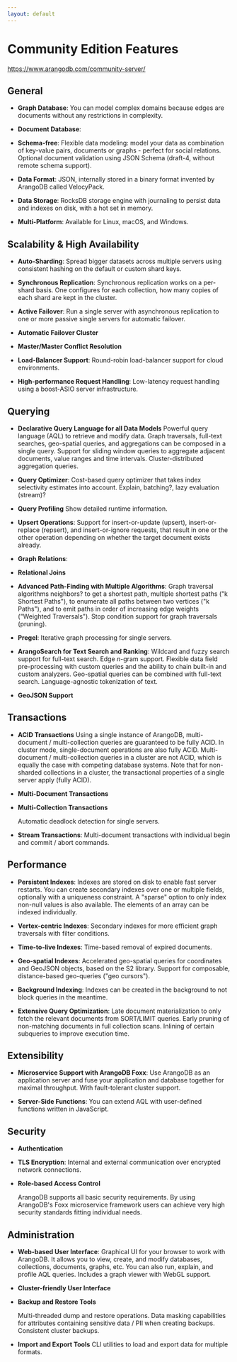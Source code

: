 ```yaml
---
layout: default
---
```

# Community Edition Features

<https://www.arangodb.com/community-server/>

## General

- **Graph Database**:
  You can model complex domains because edges are documents without any
  restrictions in complexity.

- **Document Database**:

- **Schema-free**:
  Flexible data modeling: model your data as combination of key-value pairs,
  documents or graphs - perfect for social relations. Optional document
  validation using JSON Schema (draft-4, without remote schema support).

- **Data Format**:
  JSON, internally stored in a binary format invented by ArangoDB called
  VelocyPack.

- **Data Storage**:
  RocksDB storage engine with journaling to persist data and indexes on disk,
  with a hot set in memory.

- **Multi-Platform**:
  Available for Linux, macOS, and Windows. <!-- TODO: Limitations? -->

## Scalability & High Availability

- **Auto-Sharding**:
  Spread bigger datasets across multiple servers using consistent hashing on
  the default or custom shard keys.

- **Synchronous Replication**:
  Synchronous replication works on a per-shard basis. One configures for each
  collection, how many copies of each shard are kept in the cluster.

- **Active Failover**:
  Run a single server with asynchronous replication to one or more passive
  single servers for automatic failover.

- **Automatic Failover Cluster**

- **Master/Master Conflict Resolution**

- **Load-Balancer Support**:
  Round-robin load-balancer support for cloud environments.

- **High-performance Request Handling**:
  Low-latency request handling using a boost-ASIO server infrastructure.

## Querying

- **Declarative Query Language for all Data Models**
  Powerful query language (AQL) to retrieve and modify data.
  Graph traversals, full-text searches, geo-spatial queries, and aggregations
  can be composed in a single query.
  Support for sliding window queries to aggregate adjacent documents, value
  ranges and time intervals.
  Cluster-distributed aggregation queries.

- **Query Optimizer**:
  Cost-based query optimizer that takes index selectivity estimates into account.
  Explain, batching?, lazy evaluation (stream)?

- **Query Profiling**
  Show detailed runtime information.

- **Upsert Operations**:
  Support for insert-or-update (upsert), insert-or-replace (repsert), and
  insert-or-ignore requests, that result in one or the other operation depending
  on whether the target document exists already.

- **Graph Relations**:
  <!-- graph traversal? -->

- **Relational Joins**

- **Advanced Path-Finding with Multiple Algorithms**:
  Graph traversal algorithms 
  neighbors?
  to get a shortest path, multiple shortest paths ("k Shortest Paths"),
  to enumerate all paths between two vertices ("k Paths"), and to emit paths
  in order of increasing edge weights ("Weighted Traversals").
  Stop condition support for graph traversals (pruning).

- **Pregel**:
  Iterative graph processing for single servers.

- **ArangoSearch for Text Search and Ranking**:
  Wildcard and fuzzy search support for full-text search.
  Edge _n_-gram support.
  Flexible data field pre-processing with custom queries and the ability to
  chain built-in and custom analyzers.
  Geo-spatial queries can be combined with full-text search.
  Language-agnostic tokenization of text.

- **GeoJSON Support**

## Transactions

- **ACID Transactions**
  Using a single instance of ArangoDB, multi-document / multi-collection
  queries are guaranteed to be fully ACID. In cluster mode, single-document
  operations are also fully ACID. Multi-document / multi-collection queries in
  a cluster are not ACID, which is equally the case with competing database
  systems. Note that for non-sharded collections in a cluster, the
  transactional properties of a single server apply (fully ACID).

- **Multi-Document Transactions**

- **Multi-Collection Transactions**

  Automatic deadlock detection for single servers.

- **Stream Transactions**:
  Multi-document transactions with individual begin and commit / abort commands.

## Performance

- **Persistent Indexes**:
  Indexes are stored on disk to enable fast server restarts. You can create
  secondary indexes over one or multiple fields, optionally with a uniqueness
  constraint. A "sparse" option to only index non-null values is also available.
  The elements of an array can be indexed individually.

- **Vertex-centric Indexes**:
  Secondary indexes for more efficient graph traversals with filter conditions.

- **Time-to-live Indexes**:
  Time-based removal of expired documents.

- **Geo-spatial Indexes**:
  Accelerated geo-spatial queries for coordinates and GeoJSON objects, based on
  the S2 library. <!-- TODO: list supported queries? Centroid-limitations? -->
  Support for composable, distance-based geo-queries ("geo cursors").

- **Background Indexing**:
  Indexes can be created in the background to not block queries in the meantime.

- **Extensive Query Optimization**: <!-- TODO, move to Querying? -->
  Late document materialization to only fetch the relevant documents from
  SORT/LIMIT queries. Early pruning of non-matching documents in full
  collection scans. Inlining of certain subqueries to improve execution time.


## Extensibility

- **Microservice Support with ArangoDB Foxx**:
  Use ArangoDB as an application server and fuse your application and database
  together for maximal throughput.
  With fault-tolerant cluster support.

- **Server-Side Functions**:
  You can extend AQL with user-defined functions written in JavaScript.

## Security

- **Authentication**

- **TLS Encryption**:
  Internal and external communication over encrypted network connections.

- **Role-based Access Control**

  ArangoDB supports all basic security requirements. By using ArangoDB's Foxx
  microservice framework users can achieve very high security standards
  fitting individual needs.

## Administration

- **Web-based User Interface**:
  Graphical UI for your browser to work with ArangoDB. It allows you to
  view, create, and modify databases, collections, documents, graphs, etc.
  You can also run, explain, and profile AQL queries. Includes a graph viewer
  with WebGL support.

- **Cluster-friendly User Interface**

- **Backup and Restore Tools**

  Multi-threaded dump and restore operations.
  Data masking capabilities for attributes containing sensitive data / PII when
  creating backups.
  Consistent cluster backups. <!-- TODO -->

- **Import and Export Tools**
  CLI utilities to load and export data for multiple formats. <!-- TODO: List formats? -->
